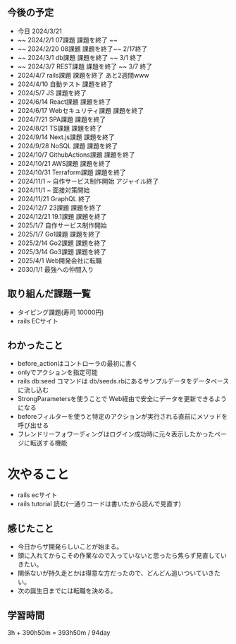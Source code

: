 ## 今後の予定
- 今日 2024/3/21
- ~~ 2024/2/1 07課題 課題を終了 ~~
- ~~ 2024/2/20 08課題 課題を終了~~ 2/17終了
- ~~ 2024/3/1 db課題 課題を終了 ~~ 3/1 終了
- ~~ 2024/3/7 REST課題 課題を終了 ~~ 3/7 終了
- 2024/4/7 rails課題 課題を終了 あと2週間www
- 2024/4/10 自動テスト 課題を終了
- 2024/5/7 JS 課題を終了
- 2024/6/14 React課題 課題を終了
- 2024/6/17 Webセキュリティ課題 課題を終了
- 2024/7/21 SPA課題 課題を終了
- 2024/8/21 TS課題 課題を終了
- 2024/9/14 Next.js課題 課題を終了
- 2024/9/28 NoSQL 課題 課題を終了
- 2024/10/7 GithubActions課題 課題を終了
- 2024/10/21 AWS課題 課題を終了
- 2024/10/31 Terraform課題 課題を終了
- 2024/11/1 ~ 自作サービス制作開始 アジャイル終了
- 2024/11/1 ~ 面接対策開始
- 2024/11/21 GraphQL 終了
- 2024/12/7 23課題 課題を終了
- 2024/12/21 19.1課題 課題を終了
- 2025/1/7 自作サービス制作開始
- 2025/1/7 Go1課題 課題を終了
- 2025/2/14 Go2課題 課題を終了
- 2025/3/14 Go3課題 課題を終了
- 2025/4/1 Web開発会社に転職
- 2030/1/1 最強への仲間入り

## 取り組んだ課題一覧
- タイピング課題(寿司 10000円)
- rails ECサイト 
## わかったこと
- before_actionはコントローラの最初に書く
- onlyでアクションを指定可能
- rails db:seed コマンドは db/seeds.rbにあるサンプルデータをデータベースに流し込む
- StrongParametersを使うことで Web経由で安全にデータを更新できるようになる
- beforeフィルターを使うと特定のアクションが実行される直前にメソッドを呼び出せる
- フレンドリーフォワーディングはログイン成功時に元々表示したかったページに転送する機能
# 次やること
- rails ecサイト
- rails tutorial 読む(一通りコードは書いたから読んで見直す)
## 感じたこと
- 今日からザ開発らしいことが始まる。
- 頭に入れてからこその作業なので入っていないと思ったら焦らず見直していきたい。
- 関係ないが持久走とかは得意な方だったので、どんどん追いついていきたい。
- 次の誕生日までには転職を決める。
## 学習時間
3h +  390h50m 
= 393h50m / 94day
